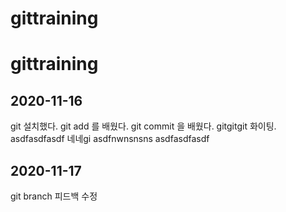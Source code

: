 # gittraining
# gittraining

## 2020-11-16
git 설치했다.
git add 를 배웠다.
git commit 을 배웠다.
gitgitgit 화이팅.
asdfasdfasdf 네네gi
asdfnwnsnsns asdfasdfasdf



## 2020-11-17
git branch
피드백 수정